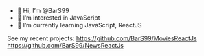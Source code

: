 - 👋 Hi, I’m @BarS99
- 👀 I’m interested in JavaScript
- 🌱 I’m currently learning JavaScript, ReactJS

See my recent projects:
https://github.com/BarS99/MoviesReactJs
https://github.com/BarS99/NewsReactJs
